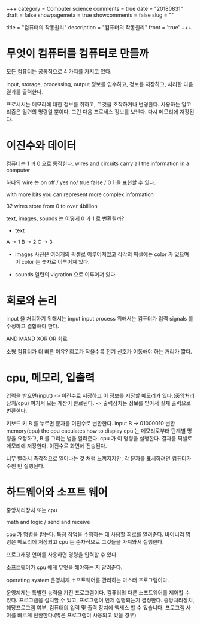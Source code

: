 +++
category = Computer science
comments = true
date = "20180831"
draft = false
showpagemeta = true
showcomments = false
slug = ""

title = "컴퓨터의 작동원리"
description = "컴퓨터의 작동원리"
front = 'true'
+++

# 무엇이 컴퓨터를 컴퓨터로 만들까

모든 컴퓨터는 공통적으로 4 가지를 가지고 있다.

input, storage, processing, output
정보를 입수하고, 정보를 저장하고, 처리한 다음 결과를 출력한다.

프로세서는 메모리에 대한 정보를 취하고, 그것을 조작하거나 변경한다.
사용하는 알고리즘은 일련의 명령일 뿐이다. 그런 다음 프로세스 정보를 보낸다. 다시 메모리에 저장된다.

# 이진수와 데이터

컴퓨터는 1 과 0 으로 동작한다.
wires and circuits carry all the information in a computer

하나의 wire 는 on off / yes no/ true false / 0 1 을 표현할 수 있다.

with more bits you can represent more complex information

32 wires store from 0 to over 4billion

text, images, sounds 는 어떻게 0 과 1 로 변환될까?

- text

A -> 1
B -> 2
C -> 3

- images
  사진은 여러개의 픽셀로 이루어져있고 각각의 픽셀에는 color 가 있으며 이 color 는 숫자로 이루어져 있다.

- sounds
  일련의 vigration 으로 이루어져 있다.

# 회로와 논리

input 을 처리하기 위해서는 input
input process 위해서는 컴퓨터가 입력 signals 를 수정하고 결합해야 한다.

AND MAND XOR OR 회로

소형 컴퓨터가 더 빠른 이유?
회로가 작을수록 전기 신호가 이동해야 하는 거리가 짧다.

# cpu, 메모리, 입출력

입력을 받으면(input) -> 이진수로 저장하고 이 정보를 저장할 메모리가 있다.(중앙처리장치/cpu) 여기서 모든 계산이 완료된다. -> 출력장치는 정보를 받아서 실체 출력으로 변환한다.

키보드 키 B 를 누르면 문자를 이진수로 변환한다.
input B -> 01000010 변환
memory(cpu) the cpu caculates how to display
cpu 는 메모리로부터 단계별 명령을 요청하고, B 를 그리는 법을 알려준다. cpu 가 이 명령을 실행한다. 결과를 픽셀로 메모리에 저장한다.
이진수로 화면에 전송된다.

너무 빨라서 즉각적으로 일어나는 것 처럼 느껴지지만, 각 문자를 표시하려면 컴퓨터가 수천 번 실행된다.

# 하드웨어와 소프트 웨어

중앙처리장치 또는 cpu

math and logic / send and receive

cpu 가 명령을 받는다. 특정 작업을 수행하는 데 사용할 회로를 알려준다.
바이너리 명령은 메모리에 저장되고 cpu 는 순차적으로 그것들을 가져와서 실행한다.

프로그래밍 언어를 사용하면 명령을 입력할 수 있다.

소프트웨어가 cpu 에게 무엇을 해야하는 지 알려준다.

operating system 운영체제
소프트웨어를 관리하는 마스터 프로그램이다.

운영체제는 특별한 능력을 가진 프로그램이다.
컴퓨터의 다른 소프트웨어를 제어할 수 있다.
프로그램을 설치할 수 있고, 프로그램이 언제 실행되는지 결정한다.
중앙처리장치, 해당프로그램 여부, 컴퓨터의 입력 및 출력 장치에 액세스 할 수 있습니다.
프로그램 사이를 빠르게 전환한다.(많은 프로그램이 사용되고 있을 경우)
